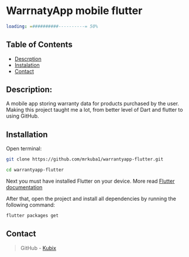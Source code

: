 # **WarrnatyApp mobile flutter**

```yml
loading: =##########----------= 50%
```
## Table of Contents
 * [Descrption](#description)
 * [Instalation](#installation)
 * [Contact](#contact)

## **Description:** 
A mobile app storing warranty data for products purchased by the user. Making this project taught me a lot, from better level of Dart and flutter to using GitHub.

## **Installation**

Open terminal:

```bash
git clone https://github.com/mrkuba1/warrantyapp-flutter.git

cd warrantyapp-flutter

```
Next you must have installed Flutter on your device. More read [Flutter documentation](https://docs.flutter.dev/get-started/install)

After that, open the project and install all dependencies by running the following command:

```bash
flutter packages get
```



## **Contact**


> GitHub - [Kubix](https://github.com/mrkuba1)